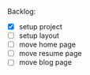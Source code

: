 Backlog:

- [x] setup project
- [ ] setup layout
- [ ] move home page
- [ ] move resume page
- [ ] move blog page
